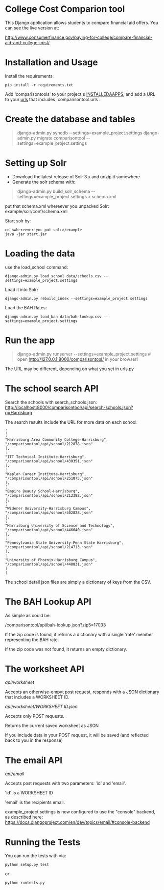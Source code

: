 # College Cost Comparion tool

This Django application allows students to compare financial aid offers. You can see the live version at:

<http://www.consumerfinance.gov/paying-for-college/compare-financial-aid-and-college-cost/>

Installation and Usage
======================

Install the requirements:

    pip install -r requirements.txt

Add 'comparisontools' to your project's
[INSTALLEDAAPPS](https://docs.djangoproject.com/en/1.6/ref/settings/#installed-apps),
and add a URL to your
[urls](https://docs.djangoproject.com/en/1.6/topics/http/urls/#including-other-urlconfs)
that includes \`comparisontool.urls\`:

Create the database and tables
==============================

> django-admin.py syncdb --settings=example\_project.settings
> django-admin.py migrate comparisontool
> --settings=example\_project.settings

Setting up Solr
===============

-   Download the latest release of Solr 3.x and unzip it somewhere
-   Generate the solr schema with:

> django-admin.py build_solr_schema --settings=example_project.settings >  schema.xml

put that schema.xml whereever you unpacked Solr:
example/solr/conf/schema.xml

Start solr by:

    cd <whereever you put solr>/example
    java -jar start.jar

Loading the data
================

use the load\_school command:

    django-admin.py load_school data/schools.csv --settings=example_project.settings

Load it into Solr:

    django-admin.py rebuild_index --settings=example_project.settings

Load the BAH Rates:

    django-admin.py load_bah data/bah-lookup.csv --settings=example_project.settings

Run the app
===========

> django-admin.py runserver --settings=example\_project.settings \# open
> <http://127.0.0.1:8000/comparisontool/> in your browser!

The URL may be different, depending on what you set in urls.py

The school search API
=====================

Search the schools with search\_schools.json:
<http://localhost:8000/comparisontool/api/search-schools.json?q=Harrisburg>

The search results include the URL for more data on each school:

    [
    [
    "Harrisburg Area Community College-Harrisburg",
    "/comparisontool/api/school/212878.json"
    ],
    [
    "ITT Technical Institute-Harrisburg",
    "/comparisontool/api/school/430351.json"
    ],
    [
    "Kaplan Career Institute-Harrisburg",
    "/comparisontool/api/school/251075.json"
    ],
    [
    "Empire Beauty School-Harrisburg",
    "/comparisontool/api/school/212382.json"
    ],
    [
    "Widener University-Harrisburg Campus",
    "/comparisontool/api/school/402828.json"
    ],
    [
    "Harrisburg University of Science and Technology",
    "/comparisontool/api/school/446640.json"
    ],
    [
    "Pennsylvania State University-Penn State Harrisburg",
    "/comparisontool/api/school/214713.json"
    ],
    [
    "University of Phoenix-Harrisburg Campus",
    "/comparisontool/api/school/448831.json"
    ]
    ]

The school detail json files are simply a dictionary of keys from the
CSV.

The BAH Lookup API
==================

As simple as could be:

/comparisontool/api/bah-lookup.json?zip5=17033

If the zip code is found, it returns a dictionary with a single 'rate'
member representing the BAH rate.

If the zip code was not found, it returns an empty dictionary.

The worksheet API
=================

*api/worksheet*

Accepts an otherwise-empyt post request, responds with a JSON dictionary
that includes a WORKSHEET ID.

*api/worksheet/WORKSHEET ID.json*

Accepts only POST requests.

Returns the current saved worksheet as JSON

If you include data in your POST request, it will be saved (and
reflected back to you in the response)

The email API
=============

*api/email*

Accepts post requests with two parameters: 'id' and 'email'.

'id' is a WORKSHEET ID

'email' is the recipients email.

example\_project.settings is now configured to use the "console"
backend, as described here:
<https://docs.djangoproject.com/en/dev/topics/email/#console-backend>

Running the Tests
=================

You can run the tests with via:

    python setup.py test

or:

    python runtests.py

